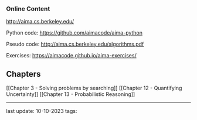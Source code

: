 ### Online Content
http://aima.cs.berkeley.edu/

Python code:
https://github.com/aimacode/aima-python

Pseudo code:
http://aima.cs.berkeley.edu/algorithms.pdf

Exercises:
https://aimacode.github.io/aima-exercises/

## Chapters

[[Chapter 3 - Solving problems by searching]]
[[Chapter 12 - Quantifying Uncertainty]]
[[Chapter 13 - Probabilistic Reasoning]]

---
last update: 10-10-2023
tags: